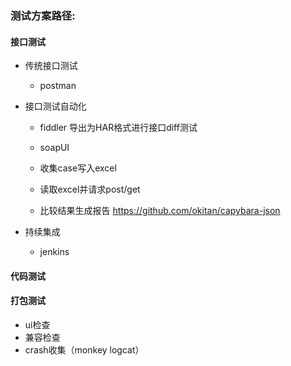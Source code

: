 ### 测试方案路径:

 #### 接口测试
 
 - 传统接口测试
      - postman
      
 - 接口测试自动化
      - fiddler 导出为HAR格式进行接口diff测试
      
      - soapUI
     
      - 收集case写入excel
      - 读取excel并请求post/get
      - 比较结果生成报告
 https://github.com/okitan/capybara-json
 
 - 持续集成
      - jenkins
      
    
 
 #### 代码测试
 
 #### 打包测试
  - ui检查
  - 兼容检查
  - crash收集（monkey logcat）